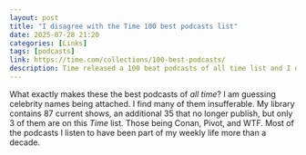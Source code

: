 ```yaml
---
layout: post
title: "I disagree with the Time 100 best podcasts list"
date: 2025-07-28 21:20
categories: [Links]
tags: [podcasts]
link: https://time.com/collections/100-best-podcasts/
description: Time released a 100 beat podcasts of all time list and I disagree with what is listed in almost every sense.
---
```


What exactly makes these the best podcasts of *all time*? I am guessing celebrity names being attached. I find many of them insufferable. My library contains 87 current shows, an additional 35 that no longer publish, but only 3 of them are on this *Time* list. Those being Conan, Pivot, and WTF. Most of the podcasts I listen to have been part of my weekly life more than a decade.
